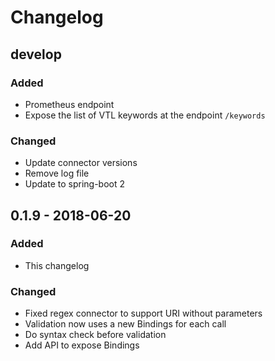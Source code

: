 # Changelog 

## develop

### Added

* Prometheus endpoint
* Expose the list of VTL keywords at the endpoint `/keywords`

### Changed

* Update connector versions
* Remove log file
* Update to spring-boot 2

## 0.1.9 - 2018-06-20

### Added

* This changelog

### Changed

* Fixed regex connector to support URI without parameters
* Validation now uses a new Bindings for each call
* Do syntax check before validation
* Add API to expose Bindings
